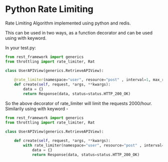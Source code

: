 # Python Rate Limiting
Rate Limiting Algorithm implemented using python and redis.

This can be used in two ways, as a function decorator and can be used using with keyword.

In your test.py:

```python
from rest_framework import generics
from throttling import rate_limiter, Rat

class UserAPIView(generics.RetrieveAPIView):
    
    @rate_limiter(namespace="user", resource="post" , interval=1, max_requests=2000, unit=RateLimitUnit.HOUR)
    def create(self, request, *args, **kwargs):
        data = {}
        return Response(data, status=status.HTTP_200_OK)
```
So the above decorator of rate_limiter will limit the requests 2000/hour. Similarily using with keyword - 

```python
from rest_framework import generics
from throttling import rate_limiter, Rat

class UserAPIView(generics.RetrieveAPIView):
    
    def create(self, request, *args, **kwargs):
        with rate_limiter(namespace="user", resource="post" , interval=1, max_requests=2000, unit=RateLimitUnit.HOUR)
            data = {}
            return Response(data, status=status.HTTP_200_OK)
```

